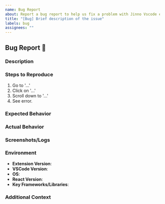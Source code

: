 ```yaml
---
name: Bug Report
about: Report a bug report to help us fix a problem with Jinno Vscode extension
title: "[Bug] Brief description of the issue"
labels: bug
assignees: ""
---
```


## Bug Report 🐞

### Description

<!-- A clear and concise description of the bug -->

### Steps to Reproduce

<!-- Steps to reproduce the behavior: -->

1. Go to '...'
2. Click on '...'
3. Scroll down to '...'
4. See error.

### Expected Behavior

<!-- What you expected to happen -->

### Actual Behavior

<!-- What actually happened -->

### Screenshots/Logs

<!-- If applicable, add screenshots or paste logs to help explain your problem -->

### Environment

- **Extension Version**: <!-- e.g., 1.0.0 -->
- **VSCode Version**: <!-- e.g., 1.80.0 -->
- **OS**: <!-- e.g., Windows 10, macOS 12.0 -->
- **React Version**: <!-- e.g., 18.2.0 -->
- **Key Frameworks/Libraries**: <!-- List any key frameworks/libraries you're using (e.g., MUI, Redux, Next.js) -->

### Additional Context

<!-- Add any other context about the problem here -->
